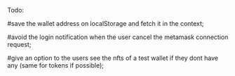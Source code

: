 Todo:

#save the wallet address on localStorage and fetch it in the context;

#avoid the login notification when the user cancel the metamask connection request;

#give an option to the users see the nfts of a test wallet if they dont have any (same for tokens if possible);

